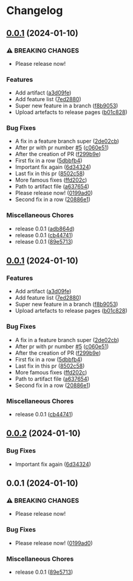 # Changelog

## [0.0.1](https://github.com/vergissberlin/example-release-please/compare/v0.0.1...v0.0.1) (2024-01-10)


### ⚠ BREAKING CHANGES

* Please release now!

### Features

* Add artifact ([a3d09fe](https://github.com/vergissberlin/example-release-please/commit/a3d09fe6c9c055353546eeb833b22bcbd3bf931e))
* Add feature list ([7ed2880](https://github.com/vergissberlin/example-release-please/commit/7ed2880c73c11d572e5e1c607100f70143412b1e))
* Super new feature in a branch ([f8b9053](https://github.com/vergissberlin/example-release-please/commit/f8b9053e0bff23ed862d3322839a9ec83ed80998))
* Upload artefacts to release pages ([b01c828](https://github.com/vergissberlin/example-release-please/commit/b01c828786771818565067ac9d1466acd8adf7ca))


### Bug Fixes

* A fix in a feature branch super ([2de02cb](https://github.com/vergissberlin/example-release-please/commit/2de02cbbfd6e5d075d333303aff1b5c9a35db27f))
* After pr with pr number [#5](https://github.com/vergissberlin/example-release-please/issues/5) ([c060e51](https://github.com/vergissberlin/example-release-please/commit/c060e516aa01d2656185f41a3f72016f2bb17e6e))
* After the creation of PR ([f299b9e](https://github.com/vergissberlin/example-release-please/commit/f299b9e76efce5e9ad323d8f5d94f7f55afc3cd7))
* First fix in a row ([5dbbfb4](https://github.com/vergissberlin/example-release-please/commit/5dbbfb494952959e5659d573a7ed77a2144270d2))
* Important fix again ([6d34324](https://github.com/vergissberlin/example-release-please/commit/6d34324c026a795f5fc2d1d030ca3e4f688ba9db))
* Last fix in this pr ([8502c58](https://github.com/vergissberlin/example-release-please/commit/8502c58ab75a1281664c2f76049098fd23879aa6))
* More famous fixes ([ffd202c](https://github.com/vergissberlin/example-release-please/commit/ffd202c092d95e7f75184418f4311b188d814535))
* Path to artifact file ([a637654](https://github.com/vergissberlin/example-release-please/commit/a63765490ff69836ea21867be5173e2d5b955a53))
* Please release now! ([0199ad0](https://github.com/vergissberlin/example-release-please/commit/0199ad031fa0ab64a5c72640f17170e3a606e729))
* Second fix in a row ([20886e1](https://github.com/vergissberlin/example-release-please/commit/20886e16fbbbf1066722a47f947c6965bde700f3))


### Miscellaneous Chores

* release 0.0.1 ([adb864d](https://github.com/vergissberlin/example-release-please/commit/adb864d1c771cdc66198651596983fbe325c9b08))
* release 0.0.1 ([cb44741](https://github.com/vergissberlin/example-release-please/commit/cb4474158e26fbf0b782ee14fe61ba0cd2d0a1c2))
* release 0.0.1 ([89e5713](https://github.com/vergissberlin/example-release-please/commit/89e57131289f800aea85f911a81a8b3abf70c9b1))

## [0.0.1](https://github.com/vergissberlin/example-release-please/compare/v0.0.2...v0.0.1) (2024-01-10)


### Features

* Add artifact ([a3d09fe](https://github.com/vergissberlin/example-release-please/commit/a3d09fe6c9c055353546eeb833b22bcbd3bf931e))
* Add feature list ([7ed2880](https://github.com/vergissberlin/example-release-please/commit/7ed2880c73c11d572e5e1c607100f70143412b1e))
* Super new feature in a branch ([f8b9053](https://github.com/vergissberlin/example-release-please/commit/f8b9053e0bff23ed862d3322839a9ec83ed80998))
* Upload artefacts to release pages ([b01c828](https://github.com/vergissberlin/example-release-please/commit/b01c828786771818565067ac9d1466acd8adf7ca))


### Bug Fixes

* A fix in a feature branch super ([2de02cb](https://github.com/vergissberlin/example-release-please/commit/2de02cbbfd6e5d075d333303aff1b5c9a35db27f))
* After pr with pr number [#5](https://github.com/vergissberlin/example-release-please/issues/5) ([c060e51](https://github.com/vergissberlin/example-release-please/commit/c060e516aa01d2656185f41a3f72016f2bb17e6e))
* After the creation of PR ([f299b9e](https://github.com/vergissberlin/example-release-please/commit/f299b9e76efce5e9ad323d8f5d94f7f55afc3cd7))
* First fix in a row ([5dbbfb4](https://github.com/vergissberlin/example-release-please/commit/5dbbfb494952959e5659d573a7ed77a2144270d2))
* Last fix in this pr ([8502c58](https://github.com/vergissberlin/example-release-please/commit/8502c58ab75a1281664c2f76049098fd23879aa6))
* More famous fixes ([ffd202c](https://github.com/vergissberlin/example-release-please/commit/ffd202c092d95e7f75184418f4311b188d814535))
* Path to artifact file ([a637654](https://github.com/vergissberlin/example-release-please/commit/a63765490ff69836ea21867be5173e2d5b955a53))
* Second fix in a row ([20886e1](https://github.com/vergissberlin/example-release-please/commit/20886e16fbbbf1066722a47f947c6965bde700f3))


### Miscellaneous Chores

* release 0.0.1 ([cb44741](https://github.com/vergissberlin/example-release-please/commit/cb4474158e26fbf0b782ee14fe61ba0cd2d0a1c2))

## [0.0.2](https://github.com/vergissberlin/example-release-please/compare/v0.0.1...v0.0.2) (2024-01-10)


### Bug Fixes

* Important fix again ([6d34324](https://github.com/vergissberlin/example-release-please/commit/6d34324c026a795f5fc2d1d030ca3e4f688ba9db))

## 0.0.1 (2024-01-10)


### ⚠ BREAKING CHANGES

* Please release now!

### Bug Fixes

* Please release now! ([0199ad0](https://github.com/vergissberlin/example-release-please/commit/0199ad031fa0ab64a5c72640f17170e3a606e729))


### Miscellaneous Chores

* release 0.0.1 ([89e5713](https://github.com/vergissberlin/example-release-please/commit/89e57131289f800aea85f911a81a8b3abf70c9b1))
